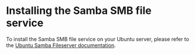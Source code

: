 # Installing the Samba SMB file service

To install the Samba SMB file service on your Ubuntu server, please refer to the [Ubuntu Samba Fileserver documentation](https://ubuntu.com/server/docs/samba-as-a-file-server).